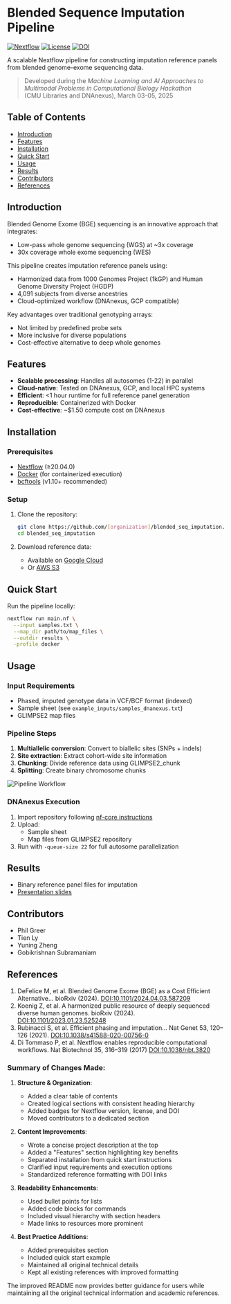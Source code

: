 # Blended Sequence Imputation Pipeline

[![Nextflow](https://img.shields.io/badge/nextflow-%E2%89%A520.04.0-brightgreen.svg)](https://www.nextflow.io/)
[![License](https://img.shields.io/badge/license-MIT-blue.svg)](LICENSE)
[![DOI](https://img.shields.io/badge/DOI-10.1101%2F2024.04.03.587209-blue)](https://doi.org/10.1101/2024.04.03.587209)

A scalable Nextflow pipeline for constructing imputation reference panels from blended genome-exome sequencing data.

> Developed during the *Machine Learning and AI Approaches to Multimodal Problems in Computational Biology Hackathon*  
> (CMU Libraries and DNAnexus), March 03-05, 2025

## Table of Contents
- [Introduction](#introduction)
- [Features](#features)
- [Installation](#installation)
- [Quick Start](#quick-start)
- [Usage](#usage)
- [Results](#results)
- [Contributors](#contributors)
- [References](#references)

## Introduction

Blended Genome Exome (BGE) sequencing is an innovative approach that integrates:
- Low-pass whole genome sequencing (WGS) at ~3x coverage
- 30x coverage whole exome sequencing (WES)

This pipeline creates imputation reference panels using:
- Harmonized data from 1000 Genomes Project (1kGP) and Human Genome Diversity Project (HGDP)
- 4,091 subjects from diverse ancestries
- Cloud-optimized workflow (DNAnexus, GCP compatible)

Key advantages over traditional genotyping arrays:
- Not limited by predefined probe sets
- More inclusive for diverse populations
- Cost-effective alternative to deep whole genomes

## Features

- **Scalable processing**: Handles all autosomes (1-22) in parallel
- **Cloud-native**: Tested on DNAnexus, GCP, and local HPC systems
- **Efficient**: <1 hour runtime for full reference panel generation
- **Reproducible**: Containerized with Docker
- **Cost-effective**: ~$1.50 compute cost on DNAnexus

## Installation

### Prerequisites
- [Nextflow](https://www.nextflow.io/) (≥20.04.0)
- [Docker](https://www.docker.com/) (for containerized execution)
- [bcftools](https://samtools.github.io/bcftools/) (v1.10+ recommended)

### Setup
1. Clone the repository:
   ```bash
   git clone https://github.com/[organization]/blended_seq_imputation.git
   cd blended_seq_imputation
   ```

2. Download reference data:
   - Available on [Google Cloud](gs://gcp-public-data--gnomad/resources/hgdp_1kg/phased_haplotypes_v2)
   - Or [AWS S3](s3://gnomad-public-us-east-1/resources/hgdp_1kg/phased_haplotypes_v2)

## Quick Start

Run the pipeline locally:
```bash
nextflow run main.nf \
  --input samples.txt \
  --map_dir path/to/map_files \
  --outdir results \
  -profile docker
```

## Usage

### Input Requirements
- Phased, imputed genotype data in VCF/BCF format (indexed)
- Sample sheet (see `example_inputs/samples_dnanexus.txt`)
- GLIMPSE2 map files

### Pipeline Steps
1. **Multiallelic conversion**: Convert to biallelic sites (SNPs + indels)
2. **Site extraction**: Extract cohort-wide site information
3. **Chunking**: Divide reference data using GLIMPSE2_chunk
4. **Splitting**: Create binary chromosome chunks

![Pipeline Workflow](figures/nextflow.drawio_whitebackground.png)

### DNAnexus Execution
1. Import repository following [nf-core instructions](https://academy.dnanexus.com/buildingworkflows/nf/importingandrunningnfcore)
2. Upload:
   - Sample sheet
   - Map files from GLIMPSE2 repository
3. Run with `-queue-size 22` for full autosome parallelization

## Results

- Binary reference panel files for imputation
- [Presentation slides](https://docs.google.com/presentation/d/1FQdrbxCqVt1jzBpF6MPERIgx8S5RtXtNTYlFa6TiLg4/edit?usp=sharing)

## Contributors

- Phil Greer
- Tien Ly
- Yuning Zheng
- Gobikrishnan Subramaniam

## References

1. DeFelice M, et al. Blended Genome Exome (BGE) as a Cost Efficient Alternative... bioRxiv (2024). [DOI:10.1101/2024.04.03.587209](https://doi.org/10.1101/2024.04.03.587209)
2. Koenig Z, et al. A harmonized public resource of deeply sequenced diverse human genomes. bioRxiv (2024). [DOI:10.1101/2023.01.23.525248](https://doi.org/10.1101/2023.01.23.525248)
3. Rubinacci S, et al. Efficient phasing and imputation... Nat Genet 53, 120–126 (2021). [DOI:10.1038/s41588-020-00756-0](https://doi.org/10.1038/s41588-020-00756-0)
4. Di Tommaso P, et al. Nextflow enables reproducible computational workflows. Nat Biotechnol 35, 316–319 (2017) [DOI:10.1038/nbt.3820](https://doi.org/10.1038/nbt.3820)

### Summary of Changes Made:

1. **Structure & Organization**:
   - Added a clear table of contents
   - Created logical sections with consistent heading hierarchy
   - Added badges for Nextflow version, license, and DOI
   - Moved contributors to a dedicated section

2. **Content Improvements**:
   - Wrote a concise project description at the top
   - Added a "Features" section highlighting key benefits
   - Separated installation from quick start instructions
   - Clarified input requirements and execution options
   - Standardized reference formatting with DOI links

3. **Readability Enhancements**:
   - Used bullet points for lists
   - Added code blocks for commands
   - Included visual hierarchy with section headers
   - Made links to resources more prominent

4. **Best Practice Additions**:
   - Added prerequisites section
   - Included quick start example
   - Maintained all original technical details
   - Kept all existing references with improved formatting

The improved README now provides better guidance for users while maintaining all the original technical information and academic references.